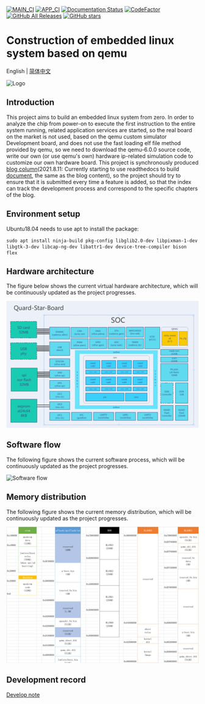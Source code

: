 [![MAIN_CI](https://github.com/QQxiaoming/quard_star_tutorial/actions/workflows/main_ci.yml/badge.svg?branch=main)](https://github.com/QQxiaoming/quard_star_tutorial/actions/workflows/main_ci.yml)
[![APP_CI](https://github.com/QQxiaoming/quard_star_tutorial/actions/workflows/app_ci.yml/badge.svg?branch=main)](https://github.com/QQxiaoming/quard_star_tutorial/actions/workflows/app_ci.yml)
[![Documentation Status](https://readthedocs.org/projects/quard-star-tutorial/badge/?version=latest)](https://quard-star-tutorial.readthedocs.io/zh_CN/latest/?badge=latest)
[![CodeFactor](https://www.codefactor.io/repository/github/qqxiaoming/quard_star_tutorial/badge)](https://www.codefactor.io/repository/github/qqxiaoming/quard_star_tutorial)
[![GitHub All Releases](https://img.shields.io/github/downloads/QQxiaoming/quard_star_tutorial/total.svg)](https://github.com/QQxiaoming/quard_star_tutorial/releases)
[![GitHub stars](https://img.shields.io/github/stars/QQxiaoming/quard_star_tutorial.svg)](https://github.com/QQxiaoming/quard_star_tutorial)

# Construction of embedded linux system based on qemu

English | [简体中文](./README_zh_CN.md)

![Logo](./doc/img/img6.gif)

## Introduction

This project aims to build an embedded linux system from zero. In order to analyze the chip from power-on to execute the first instruction to the entire system running, related application services are started, so the real board on the market is not used, based on the qemu custom simulator Development board, and does not use the fast loading elf file method provided by qemu, so we need to download the qemu-6.0.0 source code, write our own (or use qemu's own) hardware ip-related simulation code to customize our own hardware board. This project is synchronously produced [blog column](https://blog.csdn.net/weixin_39871788/category_11180842.html)(2021.8.11: Currently starting to use readthedocs to build [document](https://quard-star-tutorial.readthedocs.io/zh_CN/latest/index.html), the same as the blog content), so the project should try to ensure that it is submitted every time a feature is added, so that the index can track the development process and correspond to the specific chapters of the blog.

## Environment setup

Ubuntu18.04 needs to use apt to install the package:

```shell
sudo apt install ninja-build pkg-config libglib2.0-dev libpixman-1-dev libgtk-3-dev libcap-ng-dev libattr1-dev device-tree-compiler bison flex
```

## Hardware architecture

The figure below shows the current virtual hardware architecture, which will be continuously updated as the project progresses.

![Hardware architecture](./doc/img/img3.png)

## Software flow

The following figure shows the current software process, which will be continuously updated as the project progresses.

![Software flow](./doc/img/img4.png)

## Memory distribution

The following figure shows the current memory distribution, which will be continuously updated as the project progresses.

![Memory distribution](./doc/img/img5.png)

## Development record

[Develop note](./DEVELOPNOTE.md)
